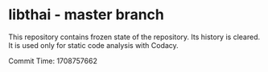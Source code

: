 # libthai - master branch

This repository contains frozen state of the repository.
Its history is cleared. It is used only for static code
analysis with Codacy.

Commit Time: 1708757662